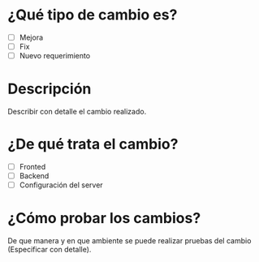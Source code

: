 # ¿Qué tipo de cambio es?

- [ ] Mejora
- [ ] Fix
- [ ] Nuevo requerimiento

# Descripción
Describir con detalle el cambio realizado.

# ¿De qué trata el cambio?

- [ ] Fronted
- [ ] Backend
- [ ] Configuración del server

# ¿Cómo probar los cambios?
De que manera y en que ambiente se puede realizar pruebas del cambio (Especificar con detalle).
